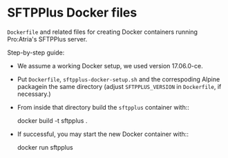 SFTPPlus Docker files
=====================

`Dockerfile` and related files for creating Docker containers running
Pro:Atria's SFTPPlus server.

Step-by-step guide:

  * We assume a working Docker setup, we used version 17.06.0-ce.

  * Put `Dockerfile`, `sftpplus-docker-setup.sh` and the correspoding Alpine
  packagein the same directory (adjust `SFTPPLUS_VERSION` in `Dockerfile`,
  if necessary.)

  * From inside that directory build the `sftpplus` container with::

    docker build -t sftpplus .

  * If successful, you may start the new Docker container with::

    docker run sftpplus
